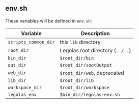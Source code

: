 ## env.sh

These variables will be defined in `env.sh`:

| Variable | Description |
| -------- | ----------- |
| `scripts_common_dir` | this `lib` directory |
| `root_dir` | Legolas root directory (`../..`) |
| `bin_dir` | `$root_dir/bin` |
| `out_dir` | `$root_dir/sootOutput` |
| `web_dir` | `$root_dir/web`, deprecated |
| `lib_dir` | `$root_dir/lib` |
| `workspace_dir` | `$root_dir/workspace` |
| `legolas_env` | `$bin_dir/legolas-env.sh` |
